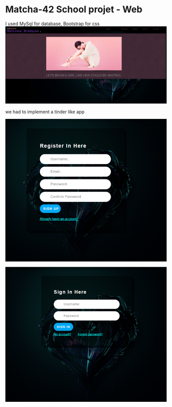 # Matcha-42 School projet - Web

I used MySql for database, Bootstrap for css
![Screenshot](index.png)

we had to implement a tinder like app 

![Screenshot](register.png)

![Screenshot](login.png)
